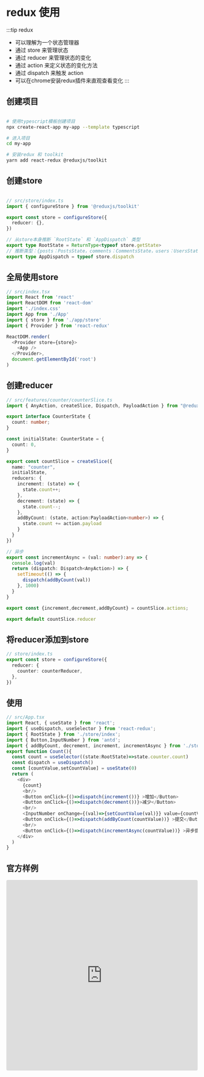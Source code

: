 # redux 使用

:::tip redux
* 可以理解为一个状态管理器
* 通过 store 来管理状态
* 通过 reducer 来管理状态的变化
* 通过 action 来定义状态的变化方法
* 通过 dispatch 来触发 action
* 可以在chrome安装redux插件来直观查看变化
:::

## 创建项目

```bash

# 使用typescript模板创建项目
npx create-react-app my-app --template typescript

# 进入项目
cd my-app

# 安装redux 和 toolkit
yarn add react-redux @reduxjs/toolkit

```

## 创建store

```typescript

// src/store/index.ts
import { configureStore } from '@reduxjs/toolkit'

export const store = configureStore({
  reducer: {},
})

// 从store本身推断 `RootState` 和 `AppDispatch` 类型
export type RootState = ReturnType<typeof store.getState>
// 推断类型：{posts：PostsState，comments：CommentsState，users：UsersState}
export type AppDispatch = typeof store.dispatch
```
## 全局使用store

```typescript
// src/index.tsx
import React from 'react'
import ReactDOM from 'react-dom'
import './index.css'
import App from './App'
import { store } from './app/store'
import { Provider } from 'react-redux'

ReactDOM.render(
  <Provider store={store}>
    <App />
  </Provider>,
  document.getElementById('root')
)

```

## 创建reducer

```typescript
// src/features/counter/counterSlice.ts
import { AnyAction, createSlice, Dispatch, PayloadAction } from "@reduxjs/toolkit";

export interface CounterState {
  count: number;
}

const initialState: CounterState = {
  count: 0,
}

export const countSlice = createSlice({
  name: "counter",
  initialState,
  reducers: {
    increment: (state) => {
      state.count++;
    },
    decrement: (state) => {
      state.count--;
    },
    addByCount: (state, action:PayloadAction<number>) => {
      state.count += action.payload
    }
  }
})

// 异步
export const incrementAsync = (val: number):any => {
  console.log(val)
  return (dispatch: Dispatch<AnyAction>) => {
    setTimeout(() => {
      dispatch(addByCount(val))
    }, 1000)
  } 
}

export const {increment,decrement,addByCount} = countSlice.actions;

export default countSlice.reducer
```

## 将reducer添加到store

```typescript
// store/index.ts
export const store = configureStore({
  reducer: {
    counter: counterReducer,
  },
})

```

## 使用

```typescript
// src/App.tsx
import React, { useState } from 'react';
import { useDispatch, useSelector } from 'react-redux';
import { RootState } from './store/index';
import { Button,InputNumber } from 'antd';
import { addByCount, decrement, increment, incrementAsync } from './store/modules/couter';
export function Count(){
  const count = useSelector((state:RootState)=>state.counter.count)
  const dispatch = useDispatch()
  const [countValue,setCountValue] = useState(0)
  return (
    <div>
      {count}
      <br/>
      <Button onClick={()=>dispatch(increment())} >增加</Button>
      <Button onClick={()=>dispatch(decrement())}>减少</Button>
      <br/>
      <InputNumber onChange={(val)=>{setCountValue(val)}} value={countValue} ></InputNumber>
      <Button onClick={()=>dispatch(addByCount(countValue))} >提交</Button>
      <br/>
      <Button onClick={()=>dispatch(incrementAsync(countValue))} >异步提交</Button>
    </div>
  )
}
```

## 官方样例

<iframe src="https://codesandbox.io/embed/github/reduxjs/redux-essentials-counter-example/tree/master/?fontsize=14&hidenavigation=1&theme=dark"
     style="width:100%; height:500px; border:0; border-radius: 4px; overflow:hidden;"
     title="redux-essentials-counter-example"
     allow="accelerometer; ambient-light-sensor; camera; encrypted-media; geolocation; gyroscope; hid; microphone; midi; payment; usb; vr; xr-spatial-tracking"
     sandbox="allow-forms allow-modals allow-popups allow-presentation allow-same-origin allow-scripts"
   ></iframe>


